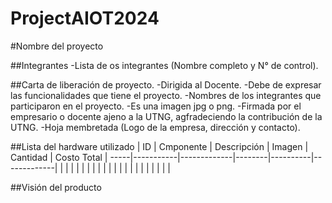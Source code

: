 # ProjectAIOT2024

#Nombre del proyecto

##Integrantes
-Lista de os integrantes (Nombre completo y N° de control).

##Carta de liberación de proyecto.
-Dirigida al Docente.
-Debe de expresar las funcionalidades que tiene el proyecto.
-Nombres de los integrantes que participaron en el proyecto.
-Es una imagen jpg o png.
-Firmada por el empresario o docente ajeno a la UTNG, agfradeciendo la contribución de la UTNG.
-Hoja membretada (Logo de la empresa, dirección y contacto).

##Lista del hardware utilizado
| ID | Cmponente | Descripción | Imagen | Cantidad | Costo Total | 
-----|-----------|-------------|--------|----------|-------------|
|    |           |             |        |          |             |
|    |           |             |        |          |             | 
|    |           |             |        |          |             |

##Visión del producto
